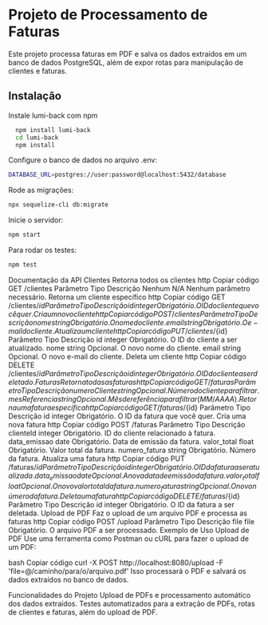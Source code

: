 
# Projeto de Processamento de Faturas

Este projeto processa faturas em PDF e salva os dados extraídos em um banco de dados PostgreSQL, além de expor rotas para manipulação de clientes e faturas.


## Instalação

Instale lumi-back com npm

```bash
  npm install lumi-back
  cd lumi-back
  npm install
```
Configure o banco de dados no arquivo .env:
```bash
DATABASE_URL=postgres://user:password@localhost:5432/database
```
Rode as migrações:
```bash
npx sequelize-cli db:migrate
```
Inicie o servidor:
```bash
npm start
```
Para rodar os testes:
```bash
npm test
```
Documentação da API
Clientes
Retorna todos os clientes
http
Copiar código
  GET /clientes
Parâmetro	Tipo	Descrição
Nenhum	N/A	Nenhum parâmetro necessário.
Retorna um cliente específico
http
Copiar código
  GET /clientes/${id}
Parâmetro	Tipo	Descrição
id	integer	Obrigatório. O ID do cliente que você quer.
Cria um novo cliente
http
Copiar código
  POST /clientes
Parâmetro	Tipo	Descrição
nome	string	Obrigatório. O nome do cliente.
email	string	Obrigatório. O e-mail do cliente.
Atualiza um cliente
http
Copiar código
  PUT /clientes/${id}
Parâmetro	Tipo	Descrição
id	integer	Obrigatório. O ID do cliente a ser atualizado.
nome	string	Opcional. O novo nome do cliente.
email	string	Opcional. O novo e-mail do cliente.
Deleta um cliente
http
Copiar código
  DELETE /clientes/${id}
Parâmetro	Tipo	Descrição
id	integer	Obrigatório. O ID do cliente a ser deletado.
Faturas
Retorna todas as faturas
http
Copiar código
  GET /faturas
Parâmetro	Tipo	Descrição
numeroCliente	string	Opcional. Número do cliente para filtrar.
mesReferencia	string	Opcional. Mês de referência para filtrar (MM/AAAA).
Retorna uma fatura específica
http
Copiar código
  GET /faturas/${id}
Parâmetro	Tipo	Descrição
id	integer	Obrigatório. O ID da fatura que você quer.
Cria uma nova fatura
http
Copiar código
  POST /faturas
Parâmetro	Tipo	Descrição
clienteId	integer	Obrigatório. ID do cliente relacionado à fatura.
data_emissao	date	Obrigatório. Data de emissão da fatura.
valor_total	float	Obrigatório. Valor total da fatura.
numero_fatura	string	Obrigatório. Número da fatura.
Atualiza uma fatura
http
Copiar código
  PUT /faturas/${id}
Parâmetro	Tipo	Descrição
id	integer	Obrigatório. O ID da fatura a ser atualizada.
data_emissao	date	Opcional. A nova data de emissão da fatura.
valor_total	float	Opcional. O novo valor total da fatura.
numero_fatura	string	Opcional. O novo número da fatura.
Deleta uma fatura
http
Copiar código
  DELETE /faturas/${id}
Parâmetro	Tipo	Descrição
id	integer	Obrigatório. O ID da fatura a ser deletada.
Upload de PDF
Faz o upload de um arquivo PDF e processa as faturas
http
Copiar código
  POST /upload
Parâmetro	Tipo	Descrição
file	file	Obrigatório. O arquivo PDF a ser processado.
Exemplo de Uso
Upload de PDF
Use uma ferramenta como Postman ou cURL para fazer o upload de um PDF:

bash
Copiar código
curl -X POST http://localhost:8080/upload -F 'file=@/caminho/para/o/arquivo.pdf'
Isso processará o PDF e salvará os dados extraídos no banco de dados.

Funcionalidades do Projeto
Upload de PDFs e processamento automático dos dados extraídos.
Testes automatizados para a extração de PDFs, rotas de clientes e faturas, além do upload de PDF.
